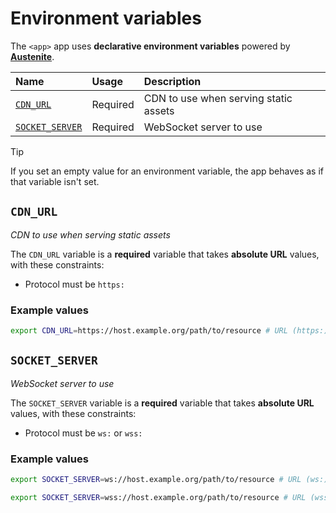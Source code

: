 # Environment variables

The `<app>` app uses **declarative environment variables** powered by
**[Austenite]**.

[austenite]: https://github.com/ezzatron/austenite

| Name                              | Usage    | Description                           |
| :-------------------------------- | :------- | :------------------------------------ |
| [`CDN_URL`](#cdn_url)             | Required | CDN to use when serving static assets |
| [`SOCKET_SERVER`](#socket_server) | Required | WebSocket server to use               |

<!-- prettier-ignore-start -->

> [!TIP]
> If you set an empty value for an environment variable, the app behaves as if that variable isn't set.

<!-- prettier-ignore-end -->

## `CDN_URL`

_CDN to use when serving static assets_

The `CDN_URL` variable is a **required** variable that takes **absolute URL**
values, with these constraints:

- Protocol must be `https:`

### Example values

```sh
export CDN_URL=https://host.example.org/path/to/resource # URL (https:)
```

## `SOCKET_SERVER`

_WebSocket server to use_

The `SOCKET_SERVER` variable is a **required** variable that takes **absolute
URL** values, with these constraints:

- Protocol must be `ws:` or `wss:`

### Example values

```sh
export SOCKET_SERVER=ws://host.example.org/path/to/resource # URL (ws:)
```

```sh
export SOCKET_SERVER=wss://host.example.org/path/to/resource # URL (wss:)
```
